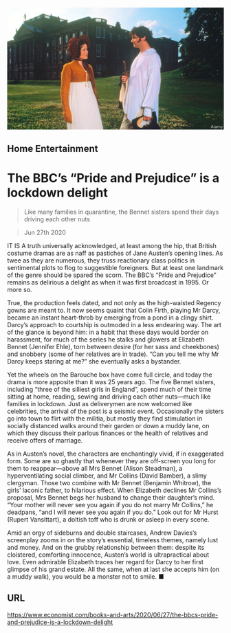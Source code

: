 ![](./images/20200627_BKP012_0.jpg)

## Home Entertainment

# The BBC’s “Pride and Prejudice” is a lockdown delight

> Like many families in quarantine, the Bennet sisters spend their days driving each other nuts

> Jun 27th 2020

IT IS A truth universally acknowledged, at least among the hip, that British costume dramas are as naff as pastiches of Jane Austen’s opening lines. As twee as they are numerous, they truss reactionary class politics in sentimental plots to flog to suggestible foreigners. But at least one landmark of the genre should be spared the scorn. The BBC’s “Pride and Prejudice” remains as delirious a delight as when it was first broadcast in 1995. Or more so.

True, the production feels dated, and not only as the high-waisted Regency gowns are meant to. It now seems quaint that Colin Firth, playing Mr Darcy, became an instant heart-throb by emerging from a pond in a clingy shirt. Darcy’s approach to courtship is outmoded in a less endearing way. The art of the glance is beyond him: in a habit that these days would border on harassment, for much of the series he stalks and glowers at Elizabeth Bennet (Jennifer Ehle), torn between desire (for her sass and cheekbones) and snobbery (some of her relatives are in trade). “Can you tell me why Mr Darcy keeps staring at me?” she eventually asks a bystander.

Yet the wheels on the Barouche box have come full circle, and today the drama is more apposite than it was 25 years ago. The five Bennet sisters, including “three of the silliest girls in England”, spend much of their time sitting at home, reading, sewing and driving each other nuts—much like families in lockdown. Just as deliverymen are now welcomed like celebrities, the arrival of the post is a seismic event. Occasionally the sisters go into town to flirt with the militia, but mostly they find stimulation in socially distanced walks around their garden or down a muddy lane, on which they discuss their parlous finances or the health of relatives and receive offers of marriage.

As in Austen’s novel, the characters are enchantingly vivid, if in exaggerated form. Some are so ghastly that whenever they are off-screen you long for them to reappear—above all Mrs Bennet (Alison Steadman), a hyperventilating social climber, and Mr Collins (David Bamber), a slimy clergyman. Those two combine with Mr Bennet (Benjamin Whitrow), the girls’ laconic father, to hilarious effect. When Elizabeth declines Mr Collins’s proposal, Mrs Bennet begs her husband to change their daughter’s mind. “Your mother will never see you again if you do not marry Mr Collins,” he deadpans, “and I will never see you again if you do.” Look out for Mr Hurst (Rupert Vansittart), a doltish toff who is drunk or asleep in every scene.

Amid an orgy of sideburns and double staircases, Andrew Davies’s screenplay zooms in on the story’s essential, timeless themes, namely lust and money. And on the grubby relationship between them: despite its cloistered, comforting innocence, Austen’s world is ultrapractical about love. Even admirable Elizabeth traces her regard for Darcy to her first glimpse of his grand estate. All the same, when at last she accepts him (on a muddy walk), you would be a monster not to smile. ■

## URL

https://www.economist.com/books-and-arts/2020/06/27/the-bbcs-pride-and-prejudice-is-a-lockdown-delight
